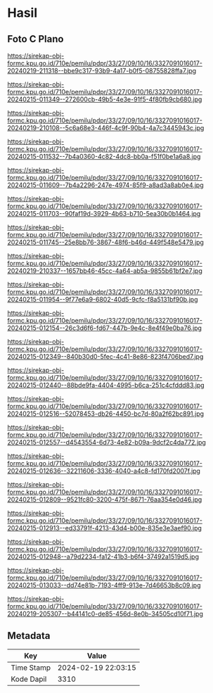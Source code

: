 # Hasil

## Foto C Plano

https://sirekap-obj-formc.kpu.go.id/710e/pemilu/pdpr/33/27/09/10/16/3327091016017-20240219-211318--bbe9c317-93b9-4a17-b0f5-08755828ffa7.jpg

https://sirekap-obj-formc.kpu.go.id/710e/pemilu/pdpr/33/27/09/10/16/3327091016017-20240215-011349--272600cb-49b5-4e3e-91f5-4f80fb9cb680.jpg

https://sirekap-obj-formc.kpu.go.id/710e/pemilu/pdpr/33/27/09/10/16/3327091016017-20240219-210108--5c6a68e3-446f-4c9f-90b4-4a7c3445943c.jpg

https://sirekap-obj-formc.kpu.go.id/710e/pemilu/pdpr/33/27/09/10/16/3327091016017-20240215-011532--7b4a0360-4c82-4dc8-bb0a-f51f0be1a6a8.jpg

https://sirekap-obj-formc.kpu.go.id/710e/pemilu/pdpr/33/27/09/10/16/3327091016017-20240215-011609--7b4a2296-247e-4974-85f9-a8ad3a8ab0e4.jpg

https://sirekap-obj-formc.kpu.go.id/710e/pemilu/pdpr/33/27/09/10/16/3327091016017-20240215-011703--90faf19d-3929-4b63-b710-5ea30b0b1464.jpg

https://sirekap-obj-formc.kpu.go.id/710e/pemilu/pdpr/33/27/09/10/16/3327091016017-20240215-011745--25e8bb76-3867-48f6-b46d-449f548e5479.jpg

https://sirekap-obj-formc.kpu.go.id/710e/pemilu/pdpr/33/27/09/10/16/3327091016017-20240219-210337--1657bb46-45cc-4a64-ab5a-9855b61bf2e7.jpg

https://sirekap-obj-formc.kpu.go.id/710e/pemilu/pdpr/33/27/09/10/16/3327091016017-20240215-011954--9f77e6a9-6802-40d5-9cfc-f8a5131bf90b.jpg

https://sirekap-obj-formc.kpu.go.id/710e/pemilu/pdpr/33/27/09/10/16/3327091016017-20240215-012154--26c3d6f6-fd67-447b-9e4c-8e4f49e0ba76.jpg

https://sirekap-obj-formc.kpu.go.id/710e/pemilu/pdpr/33/27/09/10/16/3327091016017-20240215-012349--840b30d0-5fec-4c41-8e86-823f4706bed7.jpg

https://sirekap-obj-formc.kpu.go.id/710e/pemilu/pdpr/33/27/09/10/16/3327091016017-20240215-012440--88bde9fa-4404-4995-b6ca-251c4cfddd83.jpg

https://sirekap-obj-formc.kpu.go.id/710e/pemilu/pdpr/33/27/09/10/16/3327091016017-20240215-012516--52078453-db26-4450-bc7d-80a2f62bc891.jpg

https://sirekap-obj-formc.kpu.go.id/710e/pemilu/pdpr/33/27/09/10/16/3327091016017-20240215-012557--d4543554-6d73-4e82-b09a-9dcf2c4da772.jpg

https://sirekap-obj-formc.kpu.go.id/710e/pemilu/pdpr/33/27/09/10/16/3327091016017-20240215-012636--32211606-3336-4040-a4c8-fd170fd2007f.jpg

https://sirekap-obj-formc.kpu.go.id/710e/pemilu/pdpr/33/27/09/10/16/3327091016017-20240215-012809--9521fc80-3200-475f-8671-76aa354e0d46.jpg

https://sirekap-obj-formc.kpu.go.id/710e/pemilu/pdpr/33/27/09/10/16/3327091016017-20240215-012913--ed33791f-4213-43d4-b00e-835e3e3aef90.jpg

https://sirekap-obj-formc.kpu.go.id/710e/pemilu/pdpr/33/27/09/10/16/3327091016017-20240215-012948--a79d2234-fa12-41b3-b6f4-37492a1519d5.jpg

https://sirekap-obj-formc.kpu.go.id/710e/pemilu/pdpr/33/27/09/10/16/3327091016017-20240215-013033--dd74e81b-7193-4ff9-913e-7d46653b8c09.jpg

https://sirekap-obj-formc.kpu.go.id/710e/pemilu/pdpr/33/27/09/10/16/3327091016017-20240219-205307--b44141c0-de85-456d-8e0b-34505cd10f71.jpg


## Metadata

| Key        | Value               |
| ---------- | ------------------- |
| Time Stamp | 2024-02-19 22:03:15 |
| Kode Dapil | 3310                |



